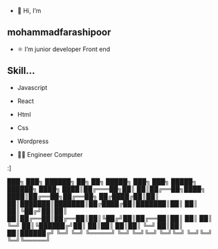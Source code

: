 - 👋 Hi, I’m 
##  mohammadfarashipoor
- ⚛  I’m junior developer Front end 
## Skill...
   - Javascript 
   - React 
   - Html
   - Css
   - Wordpress 

- 👨‍💻 Engineer Computer 
<!---
mohammadfarashipoor/mohammadfarashipoor is a ✨ special ✨ repository because its `README.md` (this file) appears on your GitHub profile.
You can click the Preview link to take a look at your changes.
--->



:]


███╗   ███╗ ██████╗ ██╗  ██╗ █████╗ ███╗   ███╗ █████╗ ██████╗ 
████╗ ████║██╔═══██╗██║  ██║██╔══██╗████╗ ████║██╔══██╗██╔══██╗
██╔████╔██║██║   ██║███████║███████║██╔████╔██║███████║██║  ██║
██║╚██╔╝██║██║   ██║██╔══██║██╔══██║██║╚██╔╝██║██╔══██║██║  ██║
██║ ╚═╝ ██║╚██████╔╝██║  ██║██║  ██║██║ ╚═╝ ██║██║  ██║██████╔╝
╚═╝     ╚═╝ ╚═════╝ ╚═╝  ╚═╝╚═╝  ╚═╝╚═╝     ╚═╝╚═╝  ╚═╝╚═════╝ 
                                                               
